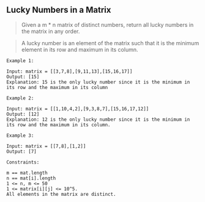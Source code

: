 ## Lucky Numbers in a Matrix

> Given a m * n matrix of distinct numbers, return all lucky numbers in the matrix in any order.

> A lucky number is an element of the matrix such that it is the minimum element in its row and maximum in its column.

```
Example 1:

Input: matrix = [[3,7,8],[9,11,13],[15,16,17]]
Output: [15]
Explanation: 15 is the only lucky number since it is the minimum in its row and the maximum in its column
```
```
Example 2:

Input: matrix = [[1,10,4,2],[9,3,8,7],[15,16,17,12]]
Output: [12]
Explanation: 12 is the only lucky number since it is the minimum in its row and the maximum in its column.
```
```
Example 3:

Input: matrix = [[7,8],[1,2]]
Output: [7]
```

```
Constraints:

m == mat.length
n == mat[i].length
1 <= n, m <= 50
1 <= matrix[i][j] <= 10^5.
All elements in the matrix are distinct.
```

